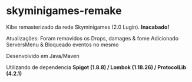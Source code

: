 # skyminigames-remake
<p align="left"> 
Kibe remasterizado da rede Skyminigames (2.0 Lugin). 
<strong> Inacabado! </strong>
</p>

Atualizações: 
Foram removidos os Drops, damages & fome
Adicionado ServersMenu & Bloqueado eventos no mesmo

<p align="left"> 
  Desenvolvido em Java/Maven
  </p>
 <p align="left">
  Utilizando de dependencia 
<strong> Spigot (1.8.8) / Lombok (1.18.26) / ProtocolLib (4.2.1) <strong>
  </p>
